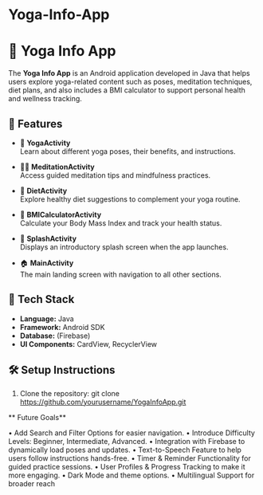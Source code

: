 # Yoga-Info-App

# 🧘 Yoga Info App

The **Yoga Info App** is an Android application developed in Java that helps users explore yoga-related content such as poses, meditation techniques, diet plans, and also includes a BMI calculator to support personal health and wellness tracking.

## 📱 Features

- 🧘 **YogaActivity**  
  Learn about different yoga poses, their benefits, and instructions.

- 🧘‍♂️ **MeditationActivity**  
  Access guided meditation tips and mindfulness practices.

- 🥗 **DietActivity**  
  Explore healthy diet suggestions to complement your yoga routine.

- 🧮 **BMICalculatorActivity**  
  Calculate your Body Mass Index and track your health status.

- 🏁 **SplashActivity**  
  Displays an introductory splash screen when the app launches.

- 🏠 **MainActivity**  
  The main landing screen with navigation to all other sections.

## 🔧 Tech Stack

- **Language:** Java  
- **Framework:** Android SDK  
- **Database:** (Firebase)  
- **UI Components:** CardView, RecyclerView

## 🛠️ Setup Instructions

1. Clone the repository:
   git clone https://github.com/yourusername/YogaInfoApp.git

  ** Future Goals**

•  Add Search and Filter Options for easier navigation.
•  Introduce Difficulty Levels: Beginner, Intermediate, Advanced.
•  Integration with Firebase to dynamically load poses and updates.
•  Text-to-Speech Feature to help users follow instructions hands-free.
•  Timer & Reminder Functionality for guided practice sessions.
•  User Profiles & Progress Tracking to make it more engaging.
•  Dark Mode and theme options.
•  Multilingual Support for broader reach

